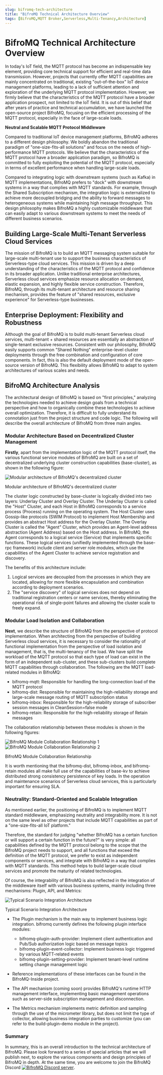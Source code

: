 ```yaml
---
slug: bifromq-tech-architecture 
title: "BifroMQ Technical Architecture Overview"
tags: [BifroMQ,MQTT Broker,Serverless,Multi-Tenancy,Architecture]
---
```


# BifroMQ Technical Architecture Overview

In today's IoT field, the MQTT protocol has become an indispensable key element, providing core technical support for efficient and real-time data transmission. However, projects that currently offer MQTT capabilities are mainly concentrated on traditional, existing "out-of-the-box" IoT device management platforms, leading to a lack of sufficient attention and exploration of the underlying MQTT protocol implementation. However, we firmly believe that the characteristics of the MQTT protocol have a broader application prospect, not limited to the IoT field. It is out of this belief that after years of practice and technical accumulation, we have launched the open-source project BifroMQ, focusing on the efficient processing of the MQTT protocol, especially in the face of large-scale loads.

<!--truncate-->

**Neutral and Scalable MQTT Protocol Middleware**

Compared to traditional IoT device management platforms, BifroMQ adheres to a different design philosophy. We boldly abandon the traditional paradigm of "one-size-fits-all solutions" and focus on the needs of high-performance MQTT protocols. We believe that the characteristics of the MQTT protocol have a broader application paradigm, so BifroMQ is committed to fully exploiting the potential of the MQTT protocol, especially in terms of excellent performance when handling large-scale loads.

Compared to integrating logic with downstream systems (such as Kafka) in MQTT implementations, BifroMQ prefers to "dock" with downstream systems in a way that complies with MQTT standards. For example, through the Shared Subscription mechanism, the integration logic is externalized to achieve more decoupled bridging and the ability to forward messages to heterogeneous systems while maintaining high message throughput. This design philosophy makes BifroMQ a highly customizable middleware that can easily adapt to various downstream systems to meet the needs of different business scenarios.

## Building Large-Scale Multi-Tenant Serverless Cloud Services

The mission of BifroMQ is to build an MQTT messaging system suitable for large-scale multi-tenant use to support the business characteristics of Serverless-type cloud services. This mission is driven by a deep understanding of the characteristics of the MQTT protocol and confidence in its broader application. Unlike traditional enterprise architectures, Serverless cloud services emphasize resource allocation on demand, elastic expansion, and highly flexible service construction. Therefore, BifroMQ, through its multi-tenant architecture and resource sharing mechanism, provides the feature of "shared resources, exclusive experience" for Serverless-type businesses.

## Enterprise Deployment: Flexibility and Robustness

Although the goal of BifroMQ is to build multi-tenant Serverless cloud services, multi-tenant + shared resources are essentially an abstraction of single-tenant exclusive resources. Consistent with our philosophy, BifroMQ easily supports common "Shared Nothing" enterprise-level cluster deployments through the free combination and configuration of core components. In fact, this is also the default deployment mode of the open-source version of BifroMQ. This flexibility allows BifroMQ to adapt to system architectures of various scales and needs.

## BifroMQ Architecture Analysis

The architectural design of BifroMQ is based on "first principles," analyzing the technologies needed to achieve design goals from a technical perspective and how to organically combine these technologies to achieve overall optimization. Therefore, it is difficult to fully understand its connotation just from the project structure and code logic. The following will describe the overall architecture of BifroMQ from three main angles.

### Modular Architecture Based on Decentralized Cluster Management

**Firstly**, apart from the implementation logic of the MQTT protocol itself, the various functional service modules of BifroMQ are built on a set of decentralized underlying cluster construction capabilities (base-cluster), as shown in the following figure:

![Modular architecture of BifroMQ's decentralized cluster](images/2023-09-06-bifromq-architecture-overview/bifromq-architecture-1.png)

<p class="text-gray-400 text-center">Modular architecture of BifroMQ's decentralized cluster</p>

The cluster logic constructed by base-cluster is logically divided into two layers: Underlay Cluster and Overlay Cluster. The Underlay Cluster is called the "Host" Cluster, and each Host in BifroMQ corresponds to a service process (Process) running on the operating system. The Host Cluster uses Gossip-like protocols (SWIM Protocol) to implement Host Membership and provides an abstract Host address for the Overlay Cluster. The Overlay Cluster is called the "Agent" Cluster, which provides an Agent-level address abstraction (Agent Address) based on the Host address. In BifroMQ, the Agent corresponds to a logical service (Service) that implements specific functions. These logical services (unifiedly implemented through the base-rpc framework) include client and server role modules, which use the capabilities of the Agent Cluster to achieve service registration and discovery.

The benefits of this architecture include:

1. Logical services are decoupled from the processes in which they are located, allowing for more flexible encapsulation and combination according to deployment scenarios.
2. The "service discovery" of logical services does not depend on traditional registration centers or name services, thereby eliminating the operational risk of single-point failures and allowing the cluster scale to freely expand.

### Modular Load Isolation and Collaboration

**Next**, we describe the structure of BifroMQ from the perspective of protocol implementation. When architecting from the perspective of building Serverless cloud services, it is necessary to consider the rationality of functional implementation from the perspective of load isolation and management, that is, the multi-tenancy of the load. We have split the workload of the MQTT protocol so that each type of load can exist in the form of an independent sub-cluster, and these sub-clusters build complete MQTT capabilities through collaboration. The following are the MQTT load-related modules in BifroMQ:

* bifromq-mqtt: Responsible for handling the long-connection load of the MQTT protocol
* bifromq-dist: Responsible for maintaining the high-reliability storage and large-scale message routing of MQTT subscription status
* bifromq-inbox: Responsible for the high-reliability storage of subscriber session messages in CleanSession=false mode
* bifromq-retain: Responsible for the high-reliability storage of Retain messages

The collaboration relationship between these modules is shown in the following figures:

![BifroMQ Module Collaboration Relationship 1](images/2023-09-06-bifromq-architecture-overview/bifromq-architecture-2-1.png)
![BifroMQ Module Collaboration Relationship 2](images/2023-09-06-bifromq-architecture-overview/bifromq-architecture-2-2.png)

<p class="text-gray-400 text-center">BifroMQ Module Collaboration Relationship</p>


It is worth mentioning that the bifromq-dist, bifromq-inbox, and bifromq-retain modules all make full use of the capabilities of base-kv to achieve distributed strong consistency persistence of key loads. In the operation and maintenance scenarios of Serverless cloud services, this is particularly important for ensuring SLA.

### Neutrality: Standard-Oriented and Scalable Integration

As mentioned earlier, the positioning of BifroMQ is to implement MQTT standard middleware, emphasizing neutrality and integrability more. It is not on the same level as other projects that include MQTT capabilities as part of a "one-size-fits-all IoT platform."

Therefore, the standard for judging "whether BifroMQ has a certain function or will support a certain function in the future?" is very simple: all capabilities defined by the MQTT protocol belong to the scope that the BifroMQ project needs to support, and all functions that exceed the definition of the MQTT protocol, we prefer to exist as independent components or services, and integrate with BifroMQ in a way that complies with MQTT standards. This method helps to build larger-scale cloud services and promote the maturity of related technologies.

Of course, the integrability of BifroMQ is also reflected in the integration of the middleware itself with various business systems, mainly including three mechanisms: Plugin, API, and Metrics:

![Typical Scenario Integration Architecture](images/2023-09-06-bifromq-architecture-overview/bifromq-architecture-3.png)

<p class="text-gray-400 text-center">Typical Scenario Integration Architecture</p>

* The Plugin mechanism is the main way to implement business logic integration. bifromq currently defines the following plugin interface modules:
  * bifromq-plugin-auth-provider: Implement client authentication and Pub/Sub authorization logic based on message topics
  * bifromq-plugin-event-collector: Implement business logic triggered by various MQTT-related events
  * bifromq-plugin-setting-provider: Implement tenant-level runtime setting change management logic

* Reference implementations of these interfaces can be found in the BifroMQ-Inside project.
* The API mechanism (coming soon) provides BifroMQ's runtime HTTP management interface, implementing basic management operations such as server-side subscription management and disconnection.
* The Metrics mechanism implements metric definition and sampling through the use of the micrometer library, but does not limit the type of collector, allowing business integration parties to customize (you can refer to the build-plugin-demo module in the project).

### Summary

In summary, this is an overall introduction to the technical architecture of BifroMQ. Please look forward to a series of special articles that we will publish next, to explore the various components and design principles of BifroMQ in depth. At the same time, you are welcome to join the BifroMQ Discord  <a href="https://discord.gg/Pfs3QRadRB"><img src="https://img.shields.io/discord/1115542029531885599?logo=discord&logoColor=white" alt="BifroMQ Discord server" /></a>.